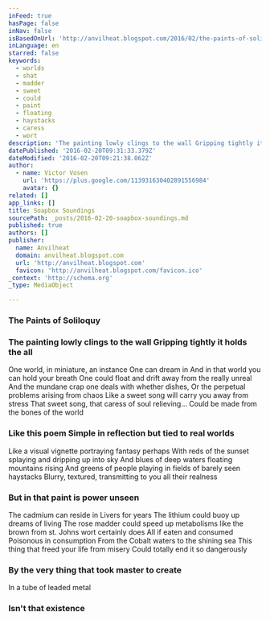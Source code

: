 ```yaml
---
inFeed: true
hasPage: false
inNav: false
isBasedOnUrl: 'http://anvilheat.blogspot.com/2016/02/the-paints-of-soliloquy.html'
inLanguage: en
starred: false
keywords:
  - worlds
  - shat
  - madder
  - sweet
  - could
  - paint
  - floating
  - haystacks
  - caress
  - wort
description: 'The painting lowly clings to the wall Gripping tightly it holds the all One world, in miniature, an instance One can dream in And in that world you can hold your breath One could float and drift away from the really unreal Or perhaps your cat who shat upon bookshelf Or dishes, or the perpetual problems arising from chaos Like a sweet song will carry you away from stress That sweet song, that caress of soul relieving...'
datePublished: '2016-02-20T09:31:33.379Z'
dateModified: '2016-02-20T09:21:38.062Z'
author:
  - name: Victor Vosen
    url: 'https://plus.google.com/113931630402891556984'
    avatar: {}
related: []
app_links: []
title: Soapbox Soundings
sourcePath: _posts/2016-02-20-soapbox-soundings.md
published: true
authors: []
publisher:
  name: Anvilheat
  domain: anvilheat.blogspot.com
  url: 'http://anvilheat.blogspot.com'
  favicon: 'http://anvilheat.blogspot.com/favicon.ico'
_context: 'http://schema.org'
_type: MediaObject

---
```

### The Paints of Soliloquy 

### The painting lowly clings to the wall Gripping tightly it holds the all
One world, in miniature, an instance
One can dream in
And in that world you can hold your breath
One could float and drift away from the really unreal
And the mundane crap one deals with whether dishes,
Or the perpetual problems arising from chaos
Like a sweet song will carry you away from stress
That sweet song, that caress of soul relieving...
Could be made from the bones of the world 

### Like this poem Simple in reflection but tied to real worlds
Like a visual vignette portraying fantasy perhaps
With reds of the sunset splaying and dripping up into sky
And blues of deep waters floating mountains rising
And greens of people playing in fields of barely seen haystacks
Blurry, textured, transmitting to you all their realness 

### But in that paint is power unseen
The cadmium can reside in Livers for years
The lithium could buoy up dreams of living
The rose madder could speed up metabolisms
like the brown from st. Johns wort certainly does
All if eaten and consumed
Poisonous in consumption
From the Cobalt waters to the shining sea
This thing that freed your life from misery
Could totally end it so dangerously 

### By the very thing that took master to create
In a tube of leaded metal 

### Isn't that existence